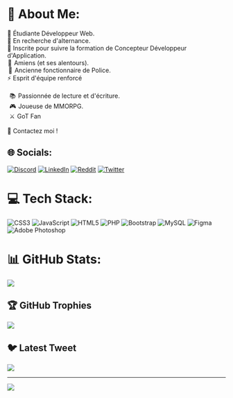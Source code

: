 # 💫 About Me:
🔭 Étudiante Développeur Web.<br>🤝 En recherche d'alternance.<br>🌱 Inscrite pour suivre la formation de Concepteur Développeur d'Application.<br> 📍   Amiens (et ses alentours).<br>  🚓  Ancienne fonctionnaire de Police.<br>⚡  Esprit d'équipe renforcé<br><br>    📚  Passionnée de lecture et d'écriture.<br>    🎮  Joueuse de MMORPG.<br>    ⚔️  GoT Fan <br><br>💬 Contactez moi !


## 🌐 Socials:
[![Discord](https://img.shields.io/badge/Discord-%237289DA.svg?logo=discord&logoColor=white)](https://discord.gg/http://discordapp.com/users/984026415345311774) [![LinkedIn](https://img.shields.io/badge/LinkedIn-%230077B5.svg?logo=linkedin&logoColor=white)]([https://linkedin.com/in/laura-a-a10928244](https://www.linkedin.com/in/laura-a-a10928244/)) [![Reddit](https://img.shields.io/badge/Reddit-%23FF4500.svg?logo=Reddit&logoColor=white)](https://reddit.com/user/Reeza18) [![Twitter](https://img.shields.io/badge/Twitter-%231DA1F2.svg?logo=Twitter&logoColor=white)](https://twitter.com/eve_reeza) 

# 💻 Tech Stack:
![CSS3](https://img.shields.io/badge/css3-%231572B6.svg?style=for-the-badge&logo=css3&logoColor=white) ![JavaScript](https://img.shields.io/badge/javascript-%23323330.svg?style=for-the-badge&logo=javascript&logoColor=%23F7DF1E) ![HTML5](https://img.shields.io/badge/html5-%23E34F26.svg?style=for-the-badge&logo=html5&logoColor=white) ![PHP](https://img.shields.io/badge/php-%23777BB4.svg?style=for-the-badge&logo=php&logoColor=white) ![Bootstrap](https://img.shields.io/badge/bootstrap-%23563D7C.svg?style=for-the-badge&logo=bootstrap&logoColor=white) ![MySQL](https://img.shields.io/badge/mysql-%2300f.svg?style=for-the-badge&logo=mysql&logoColor=white) 	![Figma](https://img.shields.io/badge/figma-%23F24E1E.svg?style=for-the-badge&logo=figma&logoColor=white) ![Adobe Photoshop](https://img.shields.io/badge/adobephotoshop-%2331A8FF.svg?style=for-the-badge&logo=adobephotoshop&logoColor=white)
# 📊 GitHub Stats:

![](https://github-readme-streak-stats.herokuapp.com/?user=lantoniolli&theme=dracula&hide_border=false)<br/>


## 🏆 GitHub Trophies
![](https://github-profile-trophy.vercel.app/?username=lantoniolli&theme=dracula&no-frame=false&no-bg=true&margin-w=4)

## 🐦 Latest Tweet
[![](https://gtce.itsvg.in/api?username=eve_reeza)](https://github.com/VishwaGauravIn/github-twitter-card-embed)

---
[![](https://visitcount.itsvg.in/api?id=lantoniolli&icon=3&color=11)](https://visitcount.itsvg.in)
